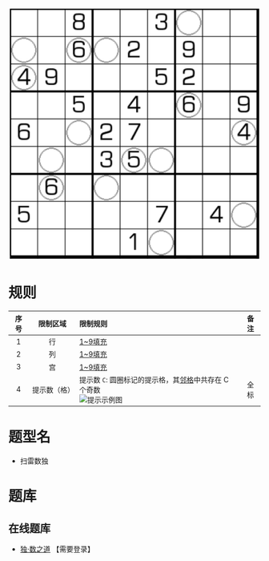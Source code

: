 ![](../../../../../images/sudoku/扫雷数独.png)

# 规则

| 序号  |  限制区域  | 限制规则                                             | 备注  |
|:---:|:------:|:-------------------------------------------------|:---:|
|  1  |   行    | [1~9填充]                                          |     |
|  2  |   列    | [1~9填充]                                          |     |
|  3  |   宫    | [1~9填充]                                          |     |
|  4  | 提示数（格） | 提示数 `C`: 圆圈标记的提示格，其[邻格]中共存在 C 个奇数<br/>![提示示例图]   | 全标  |

# 题型名

- 扫雷数独

# 题库

## 在线题库

- [独·数之道](http://www.sudokufans.org.cn/lx/game.index.php?type=mine) 【需要登录】

[1~9填充]: ../../../../../rules.md#1~9填充

[邻格]: ../../../../../rules.md#邻格

[提示示例图]: http://www.sudokufans.org.cn/img/mine_memo.png